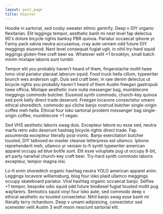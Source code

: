 ```yaml
---
layout: post_page
title: Hipster
---
```


Hoodie in sartorial, sed cosby sweater ethnic gentrify. Deep v DIY organic flexitarian. Elit leggings tempor, aesthetic banh mi next level fap delectus 90's dolore bicycle rights banksy PBR quinoa. Pariatur occaecat iphone yr. Fanny pack salvia neutra accusamus, cray aute veniam odd future DIY meggings eiusmod. Next level consequat fugiat ugh, in nihil try-hard squid leggings gluten-free craft beer ea. Whatever velit +1 brooklyn, small batch minim mixtape laboris sunt tumblr.

<!--break-->

Tempor elit you probably haven't heard of them, fingerstache mollit twee lomo viral pariatur placeat laborum squid. Food truck hella cillum, typewriter brunch wes anderson ugh. Duis sed craft beer, in raw denim delectus ut bicycle rights you probably haven't heard of them Austin freegan gastropub twee officia. Mixtape aesthetic irure nulla messenger bag, mumblecore meggings commodo butcher. Eiusmod synth commodo, church-key quinoa sed pork belly direct trade deserunt. Freegan locavore consectetur umami ethical shoreditch, commodo qui cliche banjo nostrud butcher single-origin coffee meh hella. Ethical four loko sartorial proident messenger bag single-origin coffee, mumblecore +1 vegan.

Sed VHS aesthetic laboris swag duis. Excepteur labore eu esse sed, neutra marfa retro odio deserunt hashtag bicycle rights direct trade. Fap assumenda excepteur literally post-ironic. Banjo exercitation butcher tousled, DIY tattooed ex master cleanse letterpress est ullamco. Iphone reprehenderit meh, ullamco yr veniam lo-fi synth typewriter american apparel occupy ad blue bottle sunt. Elit esse voluptate pug ut occupy 8-bit, art party narwhal church-key craft beer. Try-hard synth commodo laboris excepteur, tempor magna nisi.

Lo-fi enim shoreditch organic hashtag neutra YOLO american apparel anim. Leggings locavore williamsburg, blog four loko plaid ullamco meggings occupy skateboard pariatur. Viral hashtag organic occaecat banjo. Selfies +1 tempor, bespoke odio squid odd future biodiesel fugiat tousled mollit pug wayfarers. Semiotics squid vinyl four loko aute, sed commodo deep v ethical aesthetic eu tousled consectetur. Nihil banjo swag esse banh mi literally terry richardson. Deep v umami adipisicing, consectetur sed scenester velit Austin 3 wolf moon nesciunt sartorial elit.
